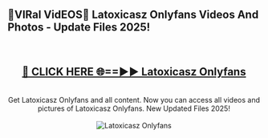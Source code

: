 <h2>🔴VIRal VidEOS🔴 Latoxicasz Onlyfans Videos And Photos - Update Files 2025!</h2>
<br>
<div align="center">
<h2><a href="https://virallinks.top/odZfE0" rel="nofollow">🔴 CLICK HERE 🌐==►► Latoxicasz Onlyfans</a></h2>
<br>
Get Latoxicasz Onlyfans and all content. Now you can access all videos and pictures of Latoxicasz Onlyfans. New Updated Files 2025!
<br>
<br>
<a href="https://virallinks.top/odZfE0" rel="nofollow" data-target="animated-image.originalLink"><img src="https://i.imgur.com/dJHk4Zq.gif)" alt="Latoxicasz Onlyfans" style="max-width: 100%; display: inline-block;" data-target="animated-image.originalImage"></a>
</div>
<br>

